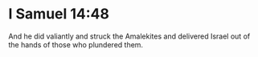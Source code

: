 # I Samuel 14:48

And he did valiantly and struck the Amalekites and delivered Israel out of the hands of those who plundered them.
